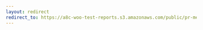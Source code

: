 ```yaml
---
layout: redirect
redirect_to: https://a8c-woo-test-reports.s3.amazonaws.com/public/pr-merge/43124/api/index.html
---
```


